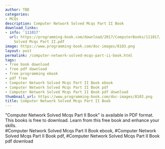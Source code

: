 ```yaml
---
author: TBD
categories:
- MCQs
description: Computer Network Solved Mcqs Part II Book
download_links:
- info: '111017'
  url: https://programming-book.com/download/2017/ComputerBooks/111017/Computer Network
    Solved Mcqs Part II.pdf
image: https://www.programming-book.com/doc-images/8103.png
layout: post
permalink: /computer-network-solved-mcqs-part-ii-book.html
tags:
- free book download
- free pdf download
- free programming ebook
- pdf free
- Computer Network Solved Mcqs Part II Book ebook
- Computer Network Solved Mcqs Part II Book pdf
- Computer Network Solved Mcqs Part II Book pdf download
thumbnail_url: https://www.programming-book.com/doc-images/8103.png
title: Computer Network Solved Mcqs Part II Book
---
```


 
<div class="item-desc text-justify">
  "Computer Network Solved Mcqs Part II Book" is available in PDF format. This books is free to download. Learn from this free book and enhance your skills.
  <br>
  #Computer Network Solved Mcqs Part II Book ebook, #Computer Network Solved Mcqs Part II Book pdf, #Computer Network Solved Mcqs Part II Book pdf download
</div>